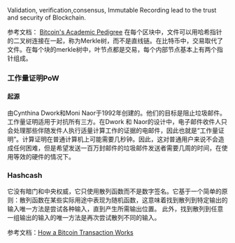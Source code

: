 Validation, verification,consensus, Immutable Recording lead to the trust and security of Blockchain.

参考文档：
[Bitcoin's Academic Pedigree](https://queue.acm.org/detail.cfm?id=3136559)
在每个区块中，文件可以用哈希指针的二叉树连接在一起，称为Merkle树，而不是直线链。在比特币中，交易取代了文件。在每个块的merkle树中，叶节点都是交易，每个内部节点基本上有两个指针组成。

### 工作量证明PoW
#### 起源
   由Cynthina Dwork和Moni Naor于1992年创建的。他们的目标是阻止垃圾邮件。工作量证明适用于对抗所有三方。在Dwork 和 Naor的设计中，电子邮件收件人只会处理那些伴随发件人执行适量计算工作的证据的电邮件，因此也就是“工作量证明”。计算证明在普通计算机上可能需要几秒钟。因此，这对普通用户来说不会造成任何困难，但是希望发送一百万封邮件的垃圾邮件发送者需要几周的时间，在使用等效的硬件的情况下。

### Hashcash
   它没有暗门和中央权威，它只使用散列函数而不是数字签名。它基于一个简单的原则：散列函数在某些实际用途中表现为随机函数，这意味着找到散列到特定输出的输入唯一方法是尝试各种输入，直到产生所需输出位置。
   此外，找到散列到任意一组输出的输入的唯一方法是再次尝试散列不同的输入。


参考文档：[How a Bitcoin Transaction Works](https://www.ccn.com/bitcoin-transaction-really-works/)